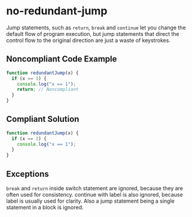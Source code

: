 # no-redundant-jump

Jump statements, such as `return`, `break` and `continue` let you change the default flow of program execution, but jump statements that direct the control flow to the original direction are just a waste of keystrokes.

## Noncompliant Code Example

```javascript
function redundantJump(x) {
  if (x == 1) {
    console.log("x == 1");
    return; // Noncompliant
  }
}
```

## Compliant Solution

```javascript
function redundantJump(x) {
  if (x == 1) {
    console.log("x == 1");
  }
}
```

## Exceptions

`break` and `return` inside switch statement are ignored, because they are often used for consistency. continue with label is also ignored, because label is usually used for clarity. Also a jump statement being a single statement in a block is ignored.
